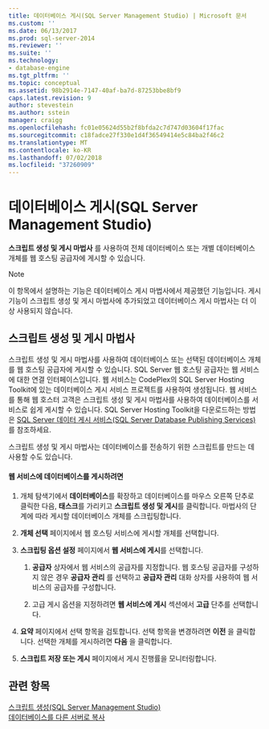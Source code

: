 ```yaml
---
title: 데이터베이스 게시(SQL Server Management Studio) | Microsoft 문서
ms.custom: ''
ms.date: 06/13/2017
ms.prod: sql-server-2014
ms.reviewer: ''
ms.suite: ''
ms.technology:
- database-engine
ms.tgt_pltfrm: ''
ms.topic: conceptual
ms.assetid: 98b2914e-7147-40af-ba7d-87253bbe8bf9
caps.latest.revision: 9
author: stevestein
ms.author: sstein
manager: craigg
ms.openlocfilehash: fc01e05624d55b2f8bfda2c7d747d03604f17fac
ms.sourcegitcommit: c18fadce27f330e1d4f36549414e5c84ba2f46c2
ms.translationtype: MT
ms.contentlocale: ko-KR
ms.lasthandoff: 07/02/2018
ms.locfileid: "37260909"
---
```

# <a name="publish-a-database-sql-server-management-studio"></a>데이터베이스 게시(SQL Server Management Studio)
  **스크립트 생성 및 게시 마법사** 를 사용하여 전체 데이터베이스 또는 개별 데이터베이스 개체를 웹 호스팅 공급자에 게시할 수 있습니다.  
  
> [!NOTE]  
>  이 항목에서 설명하는 기능은 데이터베이스 게시 마법사에서 제공했던 기능입니다. 게시 기능이 스크립트 생성 및 게시 마법사에 추가되었고 데이터베이스 게시 마법사는 더 이상 사용되지 않습니다.  
  
## <a name="generate-and-publish-scripts-wizard"></a>스크립트 생성 및 게시 마법사  
 스크립트 생성 및 게시 마법사를 사용하여 데이터베이스 또는 선택된 데이터베이스 개체를 웹 호스팅 공급자에 게시할 수 있습니다. SQL Server 웹 호스팅 공급자는 웹 서비스에 대한 연결 인터페이스입니다. 웹 서비스는 CodePlex의 SQL Server Hosting Toolkit에 있는 데이터베이스 게시 서비스 프로젝트를 사용하여 생성됩니다. 웹 서비스를 통해 웹 호스터 고객은 스크립트 생성 및 게시 마법사를 사용하여 데이터베이스를 서비스로 쉽게 게시할 수 있습니다. SQL Server Hosting Toolkit을 다운로드하는 방법은 [SQL Server 데이터 게시 서비스(SQL Server Database Publishing Services)](http://go.microsoft.com/fwlink/?LinkId=142025)를 참조하세요.  
  
 스크립트 생성 및 게시 마법사는 데이터베이스를 전송하기 위한 스크립트를 만드는 데 사용할 수도 있습니다.  
  
#### <a name="to-publish-a-database-to-a-web-service"></a>웹 서비스에 데이터베이스를 게시하려면  
  
1.  개체 탐색기에서 **데이터베이스**를 확장하고 데이터베이스를 마우스 오른쪽 단추로 클릭한 다음, **태스크**를 가리키고 **스크립트 생성 및 게시**를 클릭합니다. 마법사의 단계에 따라 게시할 데이터베이스 개체를 스크립팅합니다.  
  
2.  **개체 선택** 페이지에서 웹 호스팅 서비스에 게시할 개체를 선택합니다.  
  
3.  **스크립팅 옵션 설정** 페이지에서 **웹 서비스에 게시**를 선택합니다.  
  
    1.  **공급자** 상자에서 웹 서비스의 공급자를 지정합니다. 웹 호스팅 공급자를 구성하지 않은 경우 **공급자 관리** 를 선택하고 **공급자 관리** 대화 상자를 사용하여 웹 서비스의 공급자를 구성합니다.  
  
    2.  고급 게시 옵션을 지정하려면 **웹 서비스에 게시** 섹션에서 **고급** 단추를 선택합니다.  
  
4.  **요약** 페이지에서 선택 항목을 검토합니다. 선택 항목을 변경하려면 **이전** 을 클릭합니다. 선택한 개체를 게시하려면 **다음** 을 클릭합니다.  
  
5.  **스크립트 저장 또는 게시** 페이지에서 게시 진행률을 모니터링합니다.  
  
## <a name="see-also"></a>관련 항목  
 [스크립트 생성&#40;SQL Server Management Studio&#41;](../scripting/generate-scripts-sql-server-management-studio.md)   
 [데이터베이스를 다른 서버로 복사](copy-databases-to-other-servers.md)  
  
  
